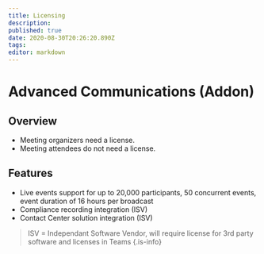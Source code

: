 ```yaml
---
title: Licensing
description: 
published: true
date: 2020-08-30T20:26:20.890Z
tags: 
editor: markdown
---
```


# Advanced Communications (Addon)
## Overview
- Meeting organizers need a license. 
- Meeting attendees do not need a license.
## Features
- Live events support for up to 20,000 participants, 50 concurrent events, event duration of 16 hours per broadcast
- Compliance recording integration (ISV)
- Contact Center solution integration (ISV)
> ISV = Independant Software Vendor, will require license for 3rd party software and licenses in Teams
{.is-info}

